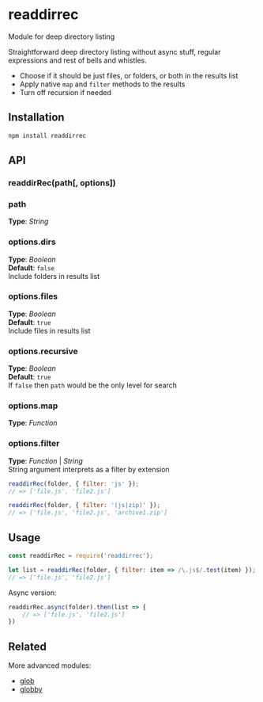 # readdirrec   
Module for deep directory listing  

Straightforward deep directory listing without async stuff, regular expressions and rest of bells and whistles. 
- Choose if it should be just files, or folders, or both in the results list
- Apply native `map` and `filter` methods to the results
- Turn off recursion if needed



## Installation
```bash
npm install readdirrec
```


## API

### readdirRec(path[, options])

### path
**Type**: _String_


### options.dirs
**Type**: _Boolean_  
**Default**: `false`  
Include folders in results list


### options.files
**Type**: _Boolean_  
**Default**: `true`  
Include files in results list


### options.recursive
**Type**: _Boolean_  
**Default**: `true`  
If `false` then `path` would be the only level for search


### options.map
**Type**: _Function_   


### options.filter
**Type**: _Function_ | _String_  
String argument interprets as a filter by extension    
```javascript
readdirRec(folder, { filter: 'js' });
// => ['file.js', 'file2.js']

readdirRec(folder, { filter: '(js|zip)' });
// => ['file.js', 'file2.js', 'archive1.zip']
```



## Usage
```javascript
const readdirRec = require('readdirrec');

let list = readdirRec(folder, { filter: item => /\.js$/.test(item) });
// => ['file.js', 'file2.js']
```

Async version:    
```javascript
readdirRec.async(folder).then(list => {
	// => ['file.js', 'file2.js']
})
```

## Related
More advanced modules:
* [glob](https://github.com/isaacs/node-glob)
* [globby](https://github.com/sindresorhus/globby)